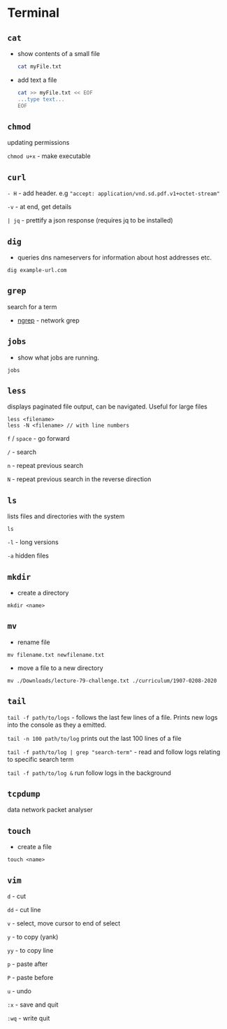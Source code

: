 # Terminal 

 ## `cat`
* show contents of a small file 
  ```Bash
  cat myFile.txt
  ```
* add text a file
  ```Bash
  cat >> myFile.txt << EOF
  ...type text...
  EOF

 ## `chmod`
 updating permissions

`chmod u+x` - make executable

## `curl` 

`- H` - add header. e.g `"accept: application/vnd.sd.pdf.v1+octet-stream"`

`-v` - at end, get details

`| jq` - prettify a json response (requires jq to be installed)   

## `dig`

- queries dns nameservers for information about host addresses etc. 
```
dig example-url.com
```

## `grep`

search for a term

* [ngrep](https://netbeez.net/blog/linux-analyze-network-ngrep/#:~:text=Ngrep%2C%20stands%20for%20%E2%80%9Cnetwork%20grep,in%20a%20human%2Dfriendly%20way) - network grep 
## `jobs`
* show what jobs are running.
```
jobs
```

## `less`
displays paginated file output, can be navigated. Useful for large files
```
less <filename> 
less -N <filename> // with line numbers
```

`f` / `space` - go forward

`/` - search

`n` - repeat previous search

`N` - repeat previous search in the reverse direction

## `ls`
lists files and directories with the system
```
ls
```
`-l` - long versions

`-a` hidden files

## `mkdir`
* create a directory 
```
mkdir <name>
```

## `mv`
* rename file 
```
mv filename.txt newfilename.txt
```
* move a file to a new directory
```
mv ./Downloads/lecture-79-challenge.txt ./curriculum/1907-0208-2020
```
## `tail`

`tail -f path/to/logs` - follows the last few lines of a file. Prints new logs into the console as they a emitted. 

`tail -n 100 path/to/log` prints out the last 100 lines of a file

`tail -f path/to/log | grep "search-term"` - read and follow logs relating to specific search term

`tail -f path/to/log &` run follow logs in the background  

## `tcpdump`
data network packet analyser

## `touch` 
* create a file
```
touch <name>
```

## `vim`

`d` - cut

`dd` - cut line

`v` - select, move cursor to end of select

`y` - to copy (yank)

`yy` - to copy line

`p` - paste after

`P` - paste before

`u` - undo

`:x` - save and quit

`:wq` - write quit
